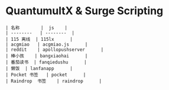 # QuantumultX & Surge Scripting

    | 名称        |  js    |
    | --------   | --------  |
    | 115 离线  | 115lx      |
    | acgmiao   | acgmiao.js      |
    | reddit    | apollopushserver      |
    | 棒小孩    | bangxiaohai      |
    | 番茄读书  | fanqiedushu      |
    | 懒饭  | lanfanapp      |
    | Pocket 书签   | pocket      |
    | Raindrop  书签    | raindrop      |
